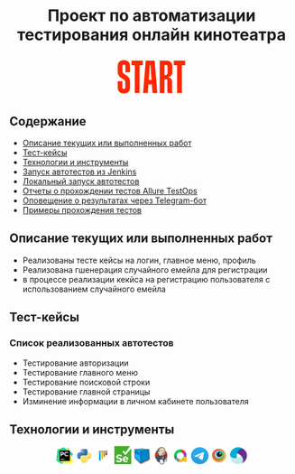 <h1 align="center">Проект по автоматизации тестирования онлайн кинотеатра
<p>
<a href="https://start.ru/" target="_blank"> 
<img src="Pictures/start.logo.png" alt="онлайн кинотеатр start"> 
</a>
</p>
</h1>

## Содержание
+ [Описание текущих или выполненных работ](#патчноут)
+ [Тест-кейсы](#Тесты)
+ [Технологии и инструменты](#Технологии)
+ [Запуск автотестов из Jenkins](#Jenkins_web)
+ [Локальный запуск автотестов](#локальный_запуск)
+ [Отчеты о прохождении тестов Allure TestOps](#Allure)
+ [Оповещение о результатах через Telegram-бот](#Telegram) 
+ [Примеры прохождения тестов](#Примеры) 

<a name="патчноут">
  
## Описание текущих или выполненных работ
- Реализованы тесте кейсы на логин, главное меню, профиль
- Реализована гшенерация случайного емейла для регистрации
- в процессе реализации кекйса на регистрацию пользователя с использованием случайного емейла


<a name="Тесты">

## Тест-кейсы
### Список реализованных автотестов
- Тестирование авторизации
- Тестирование главного меню
- Тестирование поисковой строки
- Тестирование главной страницы
- Изминение информации в личном кабинете пользователя

<a name="Технологии">

## Технологии и инструменты
<p align="center">
<img width="6%" title="PyCharm" src="/Pictures/PyCharm_Icon.svg">
<img width="6%" title="Python" src="/Pictures/python-original.svg">
<img width="6%" title="Pytest" src="/Pictures/pytest-original.svg">
<img width="6%" title="Selenium" src="/Pictures/selenium.png">
<img width="6%" title="Selene" src="/Pictures/selenoid.png">
<img width="6%" title="Jenkins" src="/Pictures/jenkins-original.svg">  
<img width="6%" title="Allure TestOps" src="/Pictures/allure.png">
<img width="6%" title="Telegram" src="/Pictures/telegram.svg">
<img width="6%" title="Browserstack" src="/Pictures/Browserstack.svg"> 
<img width="6%" title="Appium" src="/Pictures/Appium.svg"> 
</p>
